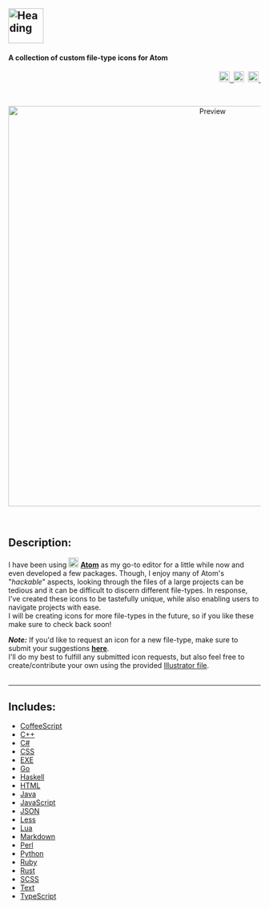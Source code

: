 [<img src="https://cloud.githubusercontent.com/assets/16360374/22404140/a46933d4-e5df-11e6-9d13-00cb87228bff.png" height="70" Title="Heading"/>](https://github.com/JonSn0w/Atom-File-Icons)
------------------------------------------------------------------------------  
#### A collection of custom file-type icons for Atom  

<p align="right">
    <a href="https://opensource.org/licenses/MIT">
		<img src="https://img.shields.io/apm/l/atomic-monokai-syntax.svg?" height="21" title="License">&nbsp;
	</a>
    <span class="badge-paypal"><a href="https://www.paypal.com/cgi-bin/webscr?cmd=_s-xclick&hosted_button_id=E6RKPR34SH6CU" title="Donate to this project using Paypal">
        <img src="https://img.shields.io/badge/paypal-donate-yellow.svg" height="21" title="Donate"></a></span>&nbsp;
    <a href="https://atom.io/themes/atomic-monokai-syntax">
		<img src="https://badges.frapsoft.com/os/v1/open-source.svg?v=103" height="21" title="Open Source">&nbsp;
	</a>
</p>

<br>
  <p align="center">
      <img src="https://cloud.githubusercontent.com/assets/16360374/22404141/a479769a-e5df-11e6-9329-b65c934a9448.png" width="800" title="Preview"/>
  <p/>
<br>

## Description:  
I have been using <img src="https://cloud.githubusercontent.com/assets/16360374/17991222/82596480-6af1-11e6-9c96-3e2996a8be5a.png" width="20"/> [**Atom**](https://atom.io) as my go-to editor for a little while now and even developed a few packages. Though, I enjoy many of Atom's "*hackable*" aspects, looking through the files of a large projects can be tedious and it can be difficult to discern different file-types. In response, I've created these icons to be tastefully unique, while also enabling users to navigate projects with ease.  
I will be creating icons for more file-types in the future, so if you like these make sure to check back soon!  
  
  
***Note:*** If you'd like to request an icon for a new file-type, make sure to submit your suggestions [**here**](https://github.com/JonSn0w/Atom-File-Icons/Issues).  
I'll do my best to fulfill any submitted icon requests, but also feel free to create/contribute your own using the provided [Illustrator file](https://github.com/JonSn0w/Atom-File-Icons/blob/master/AI/AtomFileIcons.ai).  
<br>  

_____________________  

## Includes:
  * [CoffeeScript](https://github.com/JonSn0w/Atom-File-Icons/blob/master/PNG/coffee.png)    
  * [C++](https://github.com/JonSn0w/Atom-File-Icons/blob/master/PNG/cpp.png)  
  * [C#](https://github.com/JonSn0w/Atom-File-Icons/blob/master/PNG/cs.png)  
  * [CSS](https://github.com/JonSn0w/Atom-File-Icons/blob/master/PNG/css.png) 
  * [EXE](https://github.com/JonSn0w/Atom-File-Icons/blob/master/PNG/exe.png) 
  *  [Go](https://github.com/JonSn0w/Atom-File-Icons/blob/master/PNG/go.png) 
  * [Haskell](https://github.com/JonSn0w/Atom-File-Icons/blob/master/PNG/hs.png)  
  * [HTML](https://github.com/JonSn0w/Atom-File-Icons/blob/master/PNG/html.png)  
  * [Java](https://github.com/JonSn0w/Atom-File-Icons/blob/master/PNG/java.png)  
  * [JavaScript](https://github.com/JonSn0w/Atom-File-Icons/blob/master/PNG/js.png)  
  * [JSON](https://github.com/JonSn0w/Atom-File-Icons/blob/master/PNG/json.png)  
  * [Less](https://github.com/JonSn0w/Atom-File-Icons/blob/master/PNG/less.png)  
  * [Lua](https://github.com/JonSn0w/Atom-File-Icons/blob/master/PNG/lua.png)  
  * [Markdown](https://github.com/JonSn0w/Atom-File-Icons/blob/master/PNG/md.png)  
  * [Perl](https://github.com/JonSn0w/Atom-File-Icons/blob/master/PNG/pl.png)  
  * [Python](https://github.com/JonSn0w/Atom-File-Icons/blob/master/PNG/py.png)  
  * [Ruby](https://github.com/JonSn0w/Atom-File-Icons/blob/master/PNG/rb.png)
  * [Rust](https://github.com/JonSn0w/Atom-File-Icons/blob/master/PNG/rs.png)
  * [SCSS](https://github.com/JonSn0w/Atom-File-Icons/blob/master/PNG/scss.png)  
  * [Text](https://github.com/JonSn0w/Atom-File-Icons/blob/master/PNG/txt.png)
  * [TypeScript](https://github.com/JonSn0w/Atom-File-Icons/blob/master/PNG/ts.png)  
  
